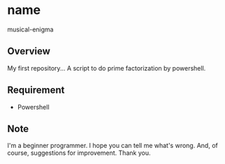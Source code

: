 # name
musical-enigma

## Overview
My first repository...
A script to do prime factorization by powershell.

## Requirement
- Powershell

## Note
I'm a beginner programmer.
I hope you can tell me what's wrong. And, of course, suggestions for improvement.
Thank you.
